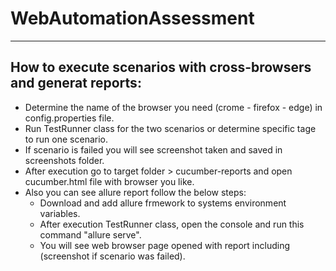 # WebAutomationAssessment
----------------------------------------------------
## How to execute scenarios with cross-browsers and generat reports:
- Determine the name of the browser you need (crome - firefox - edge) in config.properties file.
- Run TestRunner class for the two scenarios or determine specific tage to run one scenario.
- If scenario is failed you will see screenshot taken and saved in screenshots folder.
- After execution go to target folder > cucumber-reports and open cucumber.html file with browser you like.
- Also you can see allure report follow the below steps:
    - Download and add allure frmework to systems environment variables.
    - After execution TestRunner class, open the console and run this command "allure serve".
    - You will see web browser page opened with report including (screenshot if scenario was failed).
